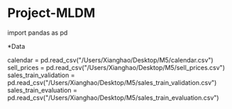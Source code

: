 # Project-MLDM


import pandas as pd


*Data

calendar = pd.read_csv("/Users/Xianghao/Desktop/M5/calendar.csv")
sell_prices = pd.read_csv("/Users/Xianghao/Desktop/M5/sell_prices.csv")
sales_train_validation = pd.read_csv("/Users/Xianghao/Desktop/M5/sales_train_validation.csv")
sales_train_evaluation = pd.read_csv("/Users/Xianghao/Desktop/M5/sales_train_evaluation.csv")
